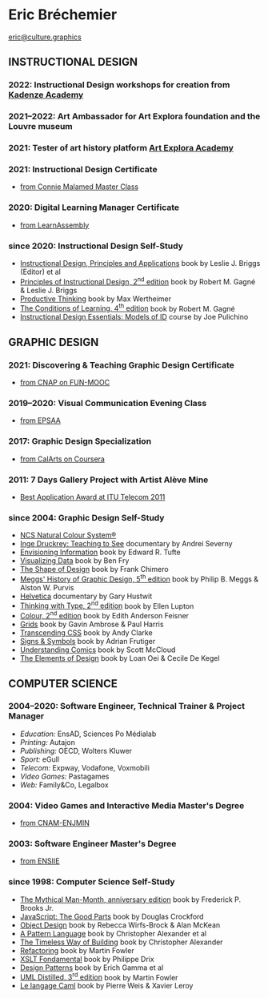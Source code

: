 # Eric Bréchemier

<eric@culture.graphics>

## INSTRUCTIONAL DESIGN

### 2022: Instructional Design workshops for creation from [Kadenze Academy][KADENZE_ACADEMY]

[KADENZE_ACADEMY]: https://www.kadenze.academy/

### 2021–2022: Art Ambassador for Art Explora foundation and the Louvre museum

### 2021: Tester of art history platform [Art Explora Academy][ART_EXPLORA_ACADEMY]

[ART_EXPLORA_ACADEMY]: https://academy.artexplora.org

### 2021: Instructional Design Certificate
  * [from Connie Malamed Master Class][MASTERINGID]

[MASTERINGID]: https://masteringid.com/

### 2020: Digital Learning Manager Certificate
  * [from LearnAssembly][TATAMI]

[TATAMI]: https://www.learnassembly.com/learn-assembly-training-programs/digital-learning-the-tatami/

### since 2020: Instructional Design Self-Study

  * [Instructional Design, Principles and Applications][BRIGGS1977] book by Leslie J. Briggs (Editor) et al
  * [Principles of Instructional Design, 2<sup>nd</sup> edition][GAGNE1979] book by Robert M. Gagné & Leslie J. Briggs
  * [Productive Thinking][WERTHEIMER1945] book by Max Wertheimer
  * [The Conditions of Learning, 4<sup>th</sup> edition][GAGNE1985] book by Robert M. Gagné
  * [Instructional Design Essentials: Models of ID][PULICHINO2019] course by Joe Pulichino

[BRIGGS1977]: https://www.abebooks.com/servlet/SearchResults?isbn=0877780986
[GAGNE1979]: https://www.abebooks.com/servlet/SearchResults?isbn=0030408067
[GAGNE1985]: https://www.abebooks.com/servlet/SearchResults?isbn=0030636884
[PULICHINO2019]: https://www.linkedin.com/learning/instructional-design-essentials-models-of-id-2/
[WERTHEIMER1945]: https://www.springer.com/gp/book/9783030360627

## GRAPHIC DESIGN

### 2021: Discovering & Teaching Graphic Design Certificate
  * [from CNAP on FUN-MOOC](https://www.fun-mooc.fr/en/cours/le-design-graphique-au-college-decouvrir-pour-transmettre/)

### 2019–2020: Visual Communication Evening Class
  * [from EPSAA](https://www.epsaa.fr/formation/cours-du-soir-pour-adultes)

### 2017: Graphic Design Specialization
  * [from CalArts on Coursera](https://www.coursera.org/specializations/graphic-design)

### 2011: 7 Days Gallery Project with Artist Alève Mine
  * [Best Application Award at ITU Telecom 2011](https://www.itu.int/en/ITU-T/challenges/iptv/Pages/201110/default.aspx)

### since 2004: Graphic Design Self-Study
  * [NCS Natural Colour System®](https://ncscolour.com/ncs/)
  * [Inge Druckrey: Teaching to See][SEVERNY2012] documentary by Andrei Severny
  * [Envisioning Information][TUFTE1990] book by Edward R. Tufte
  * [Visualizing Data][FRY2007] book by Ben Fry
  * [The Shape of Design][CHIMERO2012] book by Frank Chimero
  * [Meggs' History of Graphic Design, 5<sup>th</sup> edition][MEGGS2011] book by Philip B. Meggs & Alston W. Purvis
  * [Helvetica][HUSTWIT2007] documentary by Gary Hustwit
  * [Thinking with Type, 2<sup>nd</sup> edition][LUPTON2010] book by Ellen Lupton
  * [Colour, 2<sup>nd</sup> edition][FEISNER2006] book by Edith Anderson Feisner
  * [Grids][AMBROSE2012] book by Gavin Ambrose & Paul Harris
  * [Transcending CSS][CLARKE2006] book by Andy Clarke
  * [Signs & Symbols][FRUTIGER1989] book by Adrian Frutiger
  * [Understanding Comics][McCLOUD1993] book by Scott McCloud
  * [The Elements of Design][OEI2002] book by Loan Oei & Cecile De Kegel

[AMBROSE2012]: https://www.bloomsbury.com/uk/basics-design-07-grids-9782940411924/
[CHIMERO2012]: https://shapeofdesignbook.com/
[CLARKE2006]: https://stuffandnonsense.co.uk/books
[FEISNER2006]: https://www.abebooks.com/servlet/SearchResults?isbn=1856694410
[FRUTIGER1989]: https://archive.org/details/signssymbolsthei00frut
[FRY2007]: https://www.oreilly.com/library/view/visualizing-data/9780596514556/
[HUSTWIT2007]: https://www.hustwit.com/helvetica
[LUPTON2010]: http://thinkingwithtype.com/
[MEGGS2011]: https://www.wiley.com/en-us/Meggs%27+History+of+Graphic+Design%2C+6th+Edition-p-9781119136231
[McCLOUD1993]: https://www.scottmccloud.com/2-print/1-uc/index.html
[OEI2002]: https://thamesandhudson.com/elements-of-design-rediscovering-colours-textures-forms-and-shapes-9780500283394
[SEVERNY2012]: http://teachingtosee.org/film/TeachingToSee.html
[TUFTE1990]: https://www.edwardtufte.com/tufte/books_ei

## COMPUTER SCIENCE

### 2004–2020: Software Engineer, Technical Trainer & Project Manager
  * *Education:* EnsAD, Sciences Po Médialab
  * *Printing:* Autajon
  * *Publishing:* OECD, Wolters Kluwer
  * *Sport:* eGull
  * *Telecom:* Expway, Vodafone, Voxmobili
  * *Video Games:* Pastagames
  * *Web:* Family&Co, Legalbox

### 2004: Video Games and Interactive Media Master's Degree
  * [from CNAM-ENJMIN](https://enjmin-en.cnam.fr/)

### 2003: Software Engineer Master's Degree
  * [from ENSIIE](https://www.ensiie.fr/)

### since 1998: Computer Science Self-Study
  * [The Mythical Man-Month, anniversary edition][BROOKS1995] book by Frederick P. Brooks Jr.
  * [JavaScript: The Good Parts][CROCKFORD2008] book by Douglas Crockford
  * [Object Design][WIRFS-BROCK2003] book by Rebecca Wirfs-Brock & Alan McKean
  * [A Pattern Language][ALEXANDER1977] book by Christopher Alexander et al
  * [The Timeless Way of Building][ALEXANDER1979] book by Christopher Alexander
  * [Refactoring][FOWLER2000] book by Martin Fowler
  * [XSLT Fondamental][DRIX2002] book by Philippe Drix
  * [Design Patterns][GAMMA1995] book by Erich Gamma et al
  * [UML Distilled, 3<sup>rd</sup> edition][FOWLER2003] book by Martin Fowler
  * [Le langage Caml][WEIS1993] book by Pierre Weis & Xavier Leroy

[ALEXANDER1979]: http://www.patternlanguage.com/bookstore/timeless-way-of-building.html
[ALEXANDER1977]: http://www.patternlanguage.com/bookstore/pattern-language.html
[BROOKS1995]: https://en.wikipedia.org/wiki/The_Mythical_Man-Month
[CROCKFORD2008]: https://www.oreilly.com/library/view/javascript-the-good/9780596517748/
[DRIX2002]: https://www.eyrolles.com/Informatique/Livre/xslt-fondamental-9782212110821/
[FOWLER2000]: https://martinfowler.com/books/refactoring.html
[FOWLER2003]: https://martinfowler.com/books/uml.html
[GAMMA1995]: https://www.pearson.com/us/higher-education/program/Gamma-Design-Patterns-Elements-of-Reusable-Object-Oriented-Software/PGM14333.html
[WEIS1993]: https://ocaml.org/learn/books.html#Le-langage-Caml
[WIRFS-BROCK2003]: http://www.wirfs-brock.com/DesignBooks.html

